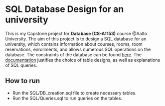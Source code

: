 # SQL Database Design for an university

This is my Capstone project for **Database (CS-A1153)** course @Aalto University. The aim of this project is to design a SQL database for an university, which contains information about courses, rooms, room reservations, enrollments, and allows numerous SQL operations on the database. The constraints of the database can be found [here](Constraints.pdf). The [documentation](Documentation.pdf) justifies the choice of table designs, as well as explanations of SQL queries. 

## How to run

- Run the SQL/DB_creation.sql file to create necessary tables.
- Run the SQL/Queries.sql to run queries on the tables.